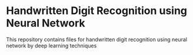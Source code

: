 # Handwritten Digit Recognition using Neural Network
This repository contains files for handwritten digit recognition using neural network by deep learning techniques 
